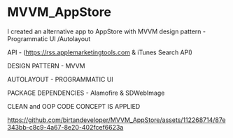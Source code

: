 # MVVM_AppStore
I created an alternative app to AppStore with MVVM design pattern - Programmatic UI /Autolayout

API - (https://rss.applemarketingtools.com & iTunes Search API)

DESIGN PATTERN - MVVM

AUTOLAYOUT - PROGRAMMATIC UI

PACKAGE DEPENDENCIES - Alamofire & SDWebImage

CLEAN and OOP CODE CONCEPT IS APPLIED

https://github.com/birtandeveloper/MVVM_AppStore/assets/112268714/87e343bb-c8c9-4a67-8e20-402fcef6623a

